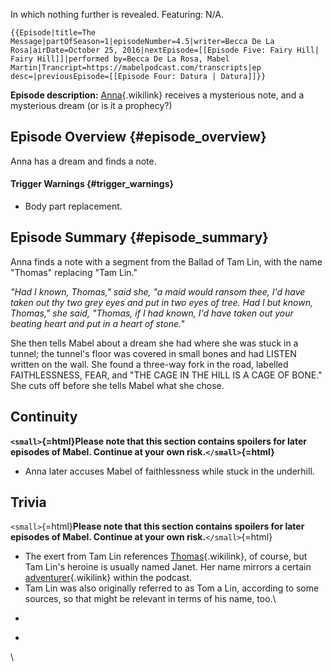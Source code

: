 In which nothing further is revealed. Featuring: N/A.

```{=mediawiki}
{{Episode|title=The Message|partOfSeason=1|episodeNumber=4.5|writer=Becca De La Rosa|airDate=October 25, 2016|nextEpisode=[[Episode Five: Fairy Hill| Fairy Hill]]|performed by=Becca De La Rosa, Mabel Martin|Trancript=https://mabelpodcast.com/transcripts|ep desc=|previousEpisode=[[Episode Four: Datura | Datura]]}}
```
**Episode description:** [Anna](Anna_Limón "Anna"){.wikilink} receives a
mysterious note, and a mysterious dream (or is it a prophecy?)

## Episode Overview {#episode_overview}

Anna has a dream and finds a note.

#### **Trigger Warnings** {#trigger_warnings}

- Body part replacement.

## Episode Summary {#episode_summary}

Anna finds a note with a segment from the Ballad of Tam Lin, with the
name \"Thomas\" replacing \"Tam Lin.\"

*"Had I known, Thomas," said she, "a maid would ransom thee, I'd have
taken out thy two grey eyes and put in two eyes of tree. Had I but
known, Thomas," she said, \"Thomas, if I had known, I'd have taken out
your beating heart and put in a heart of stone."*

She then tells Mabel about a dream she had where she was stuck in a
tunnel; the tunnel\'s floor was covered in small bones and had LISTEN
written on the wall. She found a three-way fork in the road, labelled
FAITHLESSNESS, FEAR, and \"THE CAGE IN THE HILL IS A CAGE OF BONE.\" She
cuts off before she tells Mabel what she chose.

## Continuity

**`<small>`{=html}Please note that this section contains spoilers for
later episodes of Mabel. Continue at your own risk.`</small>`{=html}**

- Anna later accuses Mabel of faithlessness while stuck in the
  underhill.

## Trivia

`<small>`{=html}**Please note that this section contains spoilers for
later episodes of Mabel. Continue at your own risk.**`</small>`{=html}

- The exert from Tam Lin references
  [Thomas](Thomas "Thomas"){.wikilink}, of course, but Tam Lin\'s
  heroine is usually named Janet. Her name mirrors a certain
  [adventurer](Janet_Kirk "adventurer"){.wikilink} within the podcast.
- Tam Lin was also originally referred to as Tom a Lin, according to
  some sources, so that might be relevant in terms of his name, too.\

<!-- -->

- 

<!-- -->

- 

\
